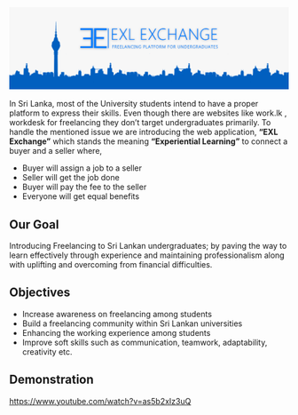 ![alt text](/public/assets/img/ss9.jpg)

In Sri Lanka, most of the University students intend to have a proper platform to express their skills. Even though there are websites like work.lk , workdesk for freelancing they don’t target undergraduates primarily.
To handle the mentioned issue we are introducing the web application, **“EXL Exchange”**  which stands the meaning **“Experiential Learning”** to connect a buyer and a seller where, 

* Buyer will assign  a job to a seller
* Seller will get the job done
* Buyer will pay the fee to the seller
* Everyone will get equal benefits

## Our Goal

Introducing Freelancing to Sri Lankan undergraduates; by paving the way to learn effectively through experience and maintaining professionalism along with uplifting and overcoming from financial difficulties.

## Objectives

* Increase awareness on freelancing among students
* Build a freelancing community within Sri Lankan universities
* Enhancing the working experience among students
* Improve soft skills such as communication, teamwork, adaptability, creativity etc.

## Demonstration
https://www.youtube.com/watch?v=as5b2xIz3uQ
